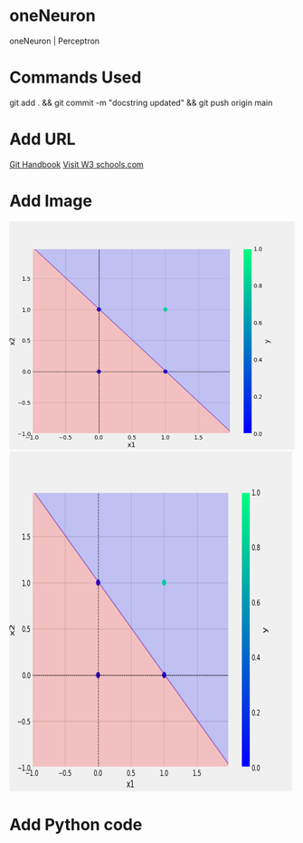 # oneNeuron
oneNeuron | Perceptron

# Commands Used
git add . && git commit -m "docstring updated" && git push origin main

# Add URL
[Git Handbook](https://guides.github.com/introduction/git-handbook/)
[Visit W3 schools.com](https://www.w3schools.com/)


# Add Image
![sample Image](plots/and.png)
<img src="plots/and.png" alt="Girl in a Jacket" width="500" height="600">

# Add Python code
```

